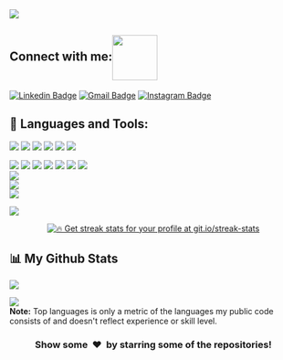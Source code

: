 <a href="https://github.com/Meghna-DAS/github-profile-views-counter">
    <img src="https://komarev.com/ghpvc/?username=komalmahto">
</a>
<br/>


## Connect with me:<img align="center" src="https://github.com/TheDudeThatCode/TheDudeThatCode/blob/master/Assets/Handshake.gif" width="79px">
[![Linkedin Badge](https://img.shields.io/badge/-komalmahto-blue?style=flat-square&logo=Linkedin&logoColor=white&link=https://www.linkedin.com/in/komal-mahto-14912319b/)](https://www.linkedin.com/in/komal-mahto-14912319b/)
[![Gmail Badge](https://img.shields.io/badge/-komalmahto.dtu@gmail.com-yellow?style=flat-square&logo=Gmail&logoColor=white&link=mailto:komalmahto.dtu@gmail.com)](mailto:komalmahto.dtu@gmail.com)
[![Instagram Badge](https://img.shields.io/badge/-komalmahto-purple?style=flat-square&logo=instagram&logoColor=white&link=https://instagram.com/snorlax_022/)](https://instagram.com/snorlax_022)


## 🚀 Languages and Tools:

![](https://img.shields.io/badge/-React-black?style=for-the-badge&labelColor=black&logo=react&logoColor=61DBFB)
![](https://img.shields.io/badge/-Redux-black?style=for-the-badge&labelColor=black&logo=redux&logoColor=B24080)
![](https://img.shields.io/badge/-MongoDB-black?style=for-the-badge&labelColor=black&logo=mongodb&logoColor=green)
![](https://img.shields.io/badge/-nodeJs-black?style=for-the-badge&labelColor=black&logo=node.js&logoColor=green)
![](https://img.shields.io/badge/-Express-black?style=for-the-badge&labelColor=black&logo=express&logoColor=green)
![](https://img.shields.io/badge/-Javascript-black?style=for-the-badge&labelColor=black&logo=javascript&logoColor=yellow)  

![](https://img.shields.io/badge/-Postman-black?style=for-the-badge&labelColor=black&logo=postman&logoColor=orange)
![](https://img.shields.io/badge/-Heroku-black?style=for-the-badge&labelColor=black&logo=heroku&logoColor=purple)
![](https://img.shields.io/badge/-SQL-black?style=for-the-badge&labelColor=black&logo=mysql&logoColor=lightblue)
![](https://img.shields.io/badge/-SASS-black?style=for-the-badge&labelColor=black&logo=sass&logoColor=pink)
![](https://img.shields.io/badge/-Firebase-black?style=for-the-badge&labelColor=black&logo=firebase&logoColor=yellow)
![](https://img.shields.io/badge/-C++-black?style=for-the-badge&labelColor=black&logo=C++&logoColor=purple)
![](https://img.shields.io/badge/-Bootstrap-black?style=for-the-badge&labelColor=black&logo=bootstrap&logoColor=purple)  
![](https://img.shields.io/badge/-MaterialUI-black?style=for-the-badge&labelColor=black&logo=materialui&logoColor=blue)  
![](https://img.shields.io/badge/-Html-black?style=for-the-badge&labelColor=black&logo=html5&logoColor=orange)    
![](https://img.shields.io/badge/-Css-black?style=for-the-badge&labelColor=black&logo=css3&logoColor=yellow)  

<a href="https://github.com/komalmahto/github-readme-activity-graph"><img src="https://activity-graph.herokuapp.com/graph?username=komalmahto&bg_color=0D1117&color=5BCDEC&line=5BCDEC&point=FFFFFF&hide_border=true" /></a>

<p align="center">
    <a href="https://github.com/komalmahto/github-readme-streak-stats">
        <img title="🔥 Get streak stats for your profile at git.io/streak-stats"  src="https://github-readme-streak-stats.herokuapp.com/?user=komalmahto&theme=black-ice&hide_border=true&stroke=0000&background=060A0CD0"/>
    </a>
</p>

## 📊 My Github Stats

  <a href="https://github.com/komalmahto/github-readme-stats"><img src="https://github-readme-stats.vercel.app/api?username=komalmahto&show_icons=true&count_private=true&theme=react&hide_border=true&bg_color=0D1117" /></a>
   
  <a href="https://github.com/komalmahto/github-readme-stats"><img src="https://github-readme-stats.vercel.app/api/top-langs/?username=komalmahto&langs_count=8&count_private=true&layout=compact&theme=react&hide_border=true&bg_color=0D1117" /></a>
  <br/>
  <b>Note:</b> Top languages is only a metric of the languages my public code consists of and doesn't reflect experience or skill level.



<h3 align="center">Show some &nbsp;❤️&nbsp; by starring some of the repositories!</h3>
